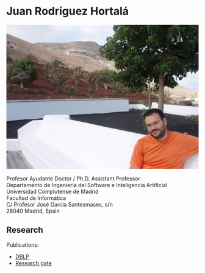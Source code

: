 # Juan Rodríguez Hortalá

![Juan Rodríguez Hortalá on vacation](imgs/me.jpg "Juan Rodríguez Hortalá on vacation")

Profesor Ayudante Doctor / Ph.D. Assistant Professor</br>
Departamento de Ingeniería del Software e Inteligencia Artificial</br>
Universidad Complutense de Madrid</br>
Facultad de Informática</br>
C/ Profesor José García Santesmases, s/n</br>
28040 Madrid, Spain

## Research

Publications:

- [DBLP](https://dblp.uni-trier.de/pers/hd/r/Rodr=iacute=guez=Hortal=aacute=:Juan.html)
- [Research gate](https://www.researchgate.net/profile/Juan_Rodriguez-Hortala)
